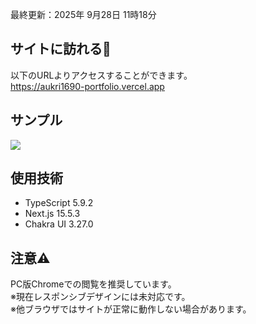 最終更新：2025年 9月28日 11時18分

## サイトに訪れる🎉
以下のURLよりアクセスすることができます。<br>
https://aukri1690-portfolio.vercel.app

## サンプル
![](https://github.com/user-attachments/assets/97bfad87-3c57-4fb8-ae2c-97fd62dbcaee) 

## 使用技術
- TypeScript 5.9.2
- Next.js 15.5.3
- Chakra UI 3.27.0

## 注意⚠️
PC版Chromeでの閲覧を推奨しています。<br>
※現在レスポンシブデザインには未対応です。<br>
※他ブラウザではサイトが正常に動作しない場合があります。
